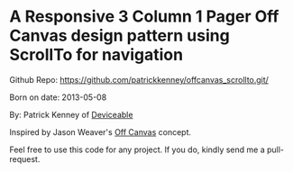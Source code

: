 # A Responsive 3 Column 1 Pager Off Canvas design pattern using ScrollTo for navigation

Github Repo: https://github.com/patrickkenney/offcanvas_scrollto.git/

Born on date: 2013-05-08

By: Patrick Kenney of [Deviceable](http://www.deviceable.com/)

Inspired by Jason Weaver's [Off Canvas](http://jasonweaver.name/lab/offcanvas/) concept.
 
Feel free to use this code for any project. If you do, kindly send me a pull-request.
